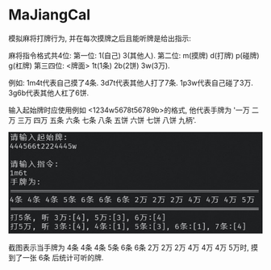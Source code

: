 # MaJiangCal

模拟麻将打牌行为, 并在每次摸牌之后且能听牌是给出指示:

麻将指令格式共4位:
  第一位: 1(自己) 3(其他人).
  第二位: m(摸牌) d(打牌) p(碰牌) g(杠牌)
  第三四位: <牌面> 1t(1条) 2b(2饼) 3w(3万).
  
例如:
1m4t代表自己摸了4条.
3d7t代表其他人打了7条.
1p3w代表自己碰了3万.
3g6b代表其他人杠了6饼.

输入起始牌时应使用例如
<1234w5678t56789b>的格式,
他代表手牌为 '一万 二万 三万 四万 五条 六条 七条 八条 五饼 六饼 七饼 八饼 九柄'.

![image](public/image/MaJiangCal.png)

截图表示当手牌为 4条 4条 4条 5条 6条 6条 2万 2万 2万 4万 4万 4万 5万时, 摸到了一张 6条 后统计可听的牌.
